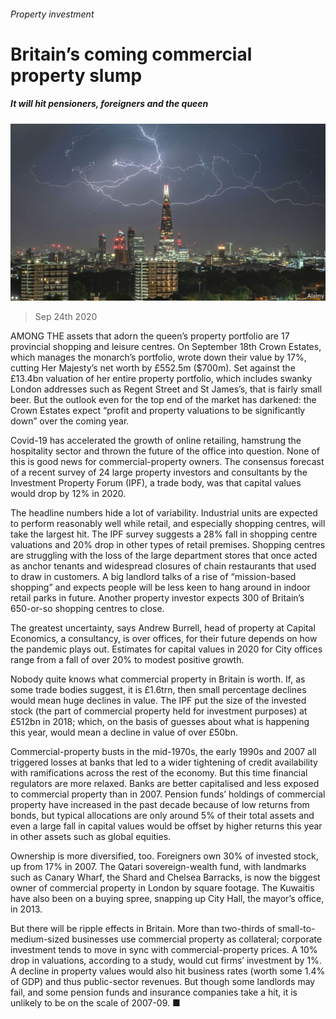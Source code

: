 ###### Property investment

# Britain’s coming commercial property slump 

##### It will hit pensioners, foreigners and the queen 

![image](images/20200926_BRP005_0.jpg) 

> Sep 24th 2020 

AMONG THE assets that adorn the queen’s property portfolio are 17 provincial shopping and leisure centres. On September 18th Crown Estates, which manages the monarch’s portfolio, wrote down their value by 17%, cutting Her Majesty’s net worth by £552.5m ($700m). Set against the £13.4bn valuation of her entire property portfolio, which includes swanky London addresses such as Regent Street and St James’s, that is fairly small beer. But the outlook even for the top end of the market has darkened: the Crown Estates expect “profit and property valuations to be significantly down” over the coming year.

Covid-19 has accelerated the growth of online retailing, hamstrung the hospitality sector and thrown the future of the office into question. None of this is good news for commercial-property owners. The consensus forecast of a recent survey of 24 large property investors and consultants by the Investment Property Forum (IPF), a trade body, was that capital values would drop by 12% in 2020.


The headline numbers hide a lot of variability. Industrial units are expected to perform reasonably well while retail, and especially shopping centres, will take the largest hit. The IPF survey suggests a 28% fall in shopping centre valuations and 20% drop in other types of retail premises. Shopping centres are struggling with the loss of the large department stores that once acted as anchor tenants and widespread closures of chain restaurants that used to draw in customers. A big landlord talks of a rise of “mission-based shopping” and expects people will be less keen to hang around in indoor retail parks in future. Another property investor expects 300 of Britain’s 650-or-so shopping centres to close.

The greatest uncertainty, says Andrew Burrell, head of property at Capital Economics, a consultancy, is over offices, for their future depends on how the pandemic plays out. Estimates for capital values in 2020 for City offices range from a fall of over 20% to modest positive growth.

Nobody quite knows what commercial property in Britain is worth. If, as some trade bodies suggest, it is £1.6trn, then small percentage declines would mean huge declines in value. The IPF put the size of the invested stock (the part of commercial property held for investment purposes) at £512bn in 2018; which, on the basis of guesses about what is happening this year, would mean a decline in value of over £50bn.

Commercial-property busts in the mid-1970s, the early 1990s and 2007 all triggered losses at banks that led to a wider tightening of credit availability with ramifications across the rest of the economy. But this time financial regulators are more relaxed. Banks are better capitalised and less exposed to commercial property than in 2007. Pension funds’ holdings of commercial property have increased in the past decade because of low returns from bonds, but typical allocations are only around 5% of their total assets and even a large fall in capital values would be offset by higher returns this year in other assets such as global equities.

Ownership is more diversified, too. Foreigners own 30% of invested stock, up from 17% in 2007. The Qatari sovereign-wealth fund, with landmarks such as Canary Wharf, the Shard and Chelsea Barracks, is now the biggest owner of commercial property in London by square footage. The Kuwaitis have also been on a buying spree, snapping up City Hall, the mayor’s office, in 2013.

But there will be ripple effects in Britain. More than two-thirds of small-to-medium-sized businesses use commercial property as collateral; corporate investment tends to move in sync with commercial-property prices. A 10% drop in valuations, according to a study, would cut firms’ investment by 1%. A decline in property values would also hit business rates (worth some 1.4% of GDP) and thus public-sector revenues. But though some landlords may fail, and some pension funds and insurance companies take a hit, it is unlikely to be on the scale of 2007-09. ■

